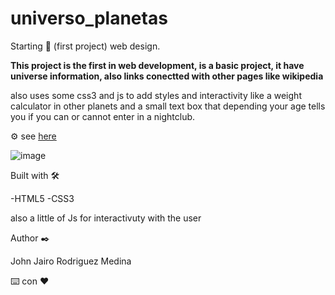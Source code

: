 # universo_planetas


Starting 🚀 (first project) web design.

**This project is the first in web development, is a basic project, it have universe information, also links conectted with other pages like wikipedia**

also uses some css3 and js to add styles and interactivity like a weight calculator in other planets and a small text box that depending your age tells you if you can or cannot enter in a nightclub.

⚙️ see [here](https://johnrodriguezm.github.io/universo_planetas/primer_proyecto/escritos.html)

![image](https://user-images.githubusercontent.com/87795271/130889554-52a693ec-db83-46f3-8d92-8b44c14d561b.png)


Built with 🛠️

-HTML5 
-CSS3

also a little of Js for interactivuty with the user

Author ✒️

John Jairo Rodriguez Medina

⌨️ con ❤️
